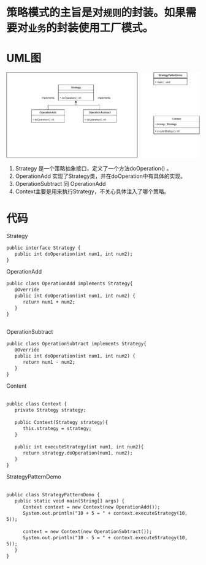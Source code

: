 # 策略模式的主旨是对``规则``的封装。如果需要对``业务``的封装使用工厂模式。

# UML图

![](imgs/01-01.png)

1. Strategy 是一个策略抽象接口，定义了一个方法doOperation() 。
2. OperationAdd 实现了Strategy类，并在doOperation中有具体的实现。
3. OperationSubtract 同 OperationAdd
4. Context主要是用来执行Strategy，不关心具体注入了哪个策略。


# 代码


Strategy

```
public interface Strategy {
   public int doOperation(int num1, int num2);
}

```

OperationAdd

```
public class OperationAdd implements Strategy{
   @Override
   public int doOperation(int num1, int num2) {
      return num1 + num2;
   }
}


```


OperationSubtract
```
public class OperationSubtract implements Strategy{
   @Override
   public int doOperation(int num1, int num2) {
      return num1 - num2;
   }
}

```

Content
```

public class Context {
   private Strategy strategy;
 
   public Context(Strategy strategy){
      this.strategy = strategy;
   }
 
   public int executeStrategy(int num1, int num2){
      return strategy.doOperation(num1, num2);
   }
}

```

StrategyPatternDemo

```

public class StrategyPatternDemo {
   public static void main(String[] args) {
      Context context = new Context(new OperationAdd());    
      System.out.println("10 + 5 = " + context.executeStrategy(10, 5));
 
      context = new Context(new OperationSubtract());      
      System.out.println("10 - 5 = " + context.executeStrategy(10, 5));
   }
}


```

